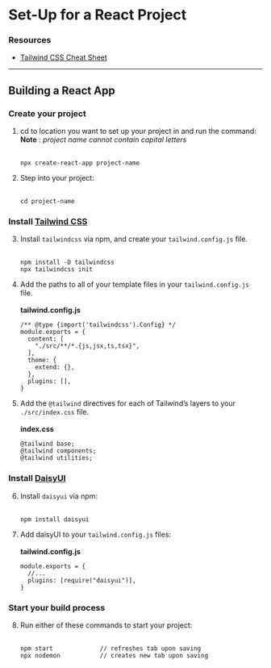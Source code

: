 # Set-Up for a React Project

### Resources
- [Tailwind CSS Cheat Sheet](https://nerdcave.com/tailwind-cheat-sheet)
***
## Building a React App

### Create your project
1. cd to location you want to set up your project in and run the command:  
  __Note__ : *project name cannot contain capital letters*<br><br>
      ```
      npx create-react-app project-name
      ```
2. Step into your project: <br><br>
      ```
      cd project-name
      ```

### Install [Tailwind CSS](https://tailwindcss.com/)
3. Install `tailwindcss` via npm, and create your `tailwind.config.js` file.<br><br>
      ```
      npm install -D tailwindcss
      npx tailwindcss init
      ```
4. Add the paths to all of your template files in your `tailwind.config.js` file.<br><br>
      **tailwind.config.js**
      ```
      /** @type {import('tailwindcss').Config} */
      module.exports = {
        content: [
          "./src/**/*.{js,jsx,ts,tsx}",
        ],
        theme: {
          extend: {},
        },
        plugins: [],
      }
      ```
5. Add the `@tailwind` directives for each of Tailwind’s layers to your `./src/index.css` file.<br><br>
      **index.css**
      ```
      @tailwind base;
      @tailwind components;
      @tailwind utilities;
      ```

### Install [DaisyUI](https://daisyui.com/)
6. Install `daisyui` via npm:<br><br>
      ```
      npm install daisyui
      ```
7. Add daisyUI to your `tailwind.config.js` files:<br><br>
      **tailwind.config.js**
      ```
      module.exports = {
        //...
        plugins: [require("daisyui")],
      }
      ```

### Start your build process
8. Run either of these commands to start your project:<br><br>
      ```
      npm start             // refreshes tab upon saving
      npx nodemon           // creates new tab upon saving
      ```